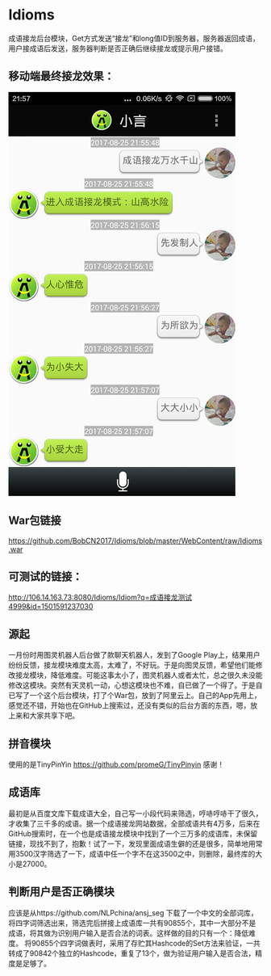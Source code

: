 # Idioms
 成语接龙后台模块，Get方式发送“接龙”和long值ID到服务器，服务器返回成语，用户接成语后发送，服务器判断是否正确后继续接龙或提示用户接错。
 
## 移动端最终接龙效果：
![image](https://github.com/BobCN2017/Idioms/blob/master/WebContent/raw/Screenshot.png)

## War包链接
https://github.com/BobCN2017/Idioms/blob/master/WebContent/raw/Idioms.war

## 可测试的链接：
 http://106.14.163.73:8080/Idioms/Idiom?q=成语接龙测试4999&id=1501591237030

## 源起
一月份时用图灵机器人后台做了款聊天机器人，发到了Google Play上，结果用户纷纷反馈，接龙模块难度太高，太难了，不好玩。于是向图灵反馈，希望他们能修改接龙模块，降低难度。可能这事太小了，图灵机器人或者太忙，总之很久未没能修改这模块。突然有天灵机一动，心想这模块也不难，自已做了一个得了。于是自已写了一个这个后台模块，打了个War包，放到了阿里云上。自己的App先用上，感觉还不错，开始也在GitHub上搜索过，还没有类似的后台方面的东西，嗯，放上来和大家共享下吧。

## 拼音模块
使用的是TinyPinYin https://github.com/promeG/TinyPinyin 感谢！

## 成语库
最初是从百度文库下载成语大全，自己写一小段代码来筛选，哼哧哼哧干了很久，才收集了三千多的成语。据一个成语接龙网站数据，全部成语共有4万多，后来在GitHub搜索时，在一个也是成语接龙模块中找到了一个三万多的成语库，未保留链接，现找不到了，抱歉！试了一下，发现里面成语生僻的还是很多，简单地用常用3500汉字筛选了一下，成语中任一个字不在这3500之中，则删除，最终库的大小是27000。

## 判断用户是否正确模块
应该是从https://github.com/NLPchina/ansj_seg 下载了一个中文的全部词库，将四字词筛选出来，筛选完后拼接上成语库一共有90855个，其中一大部分不是成语，将其做为识别用户输入是否合法的词表。这样做的目的只有一个：降低难度。
将90855个四字词做表时，采用了存贮其Hashcode的Set方法来验证，一共转成了90842个独立的Hashcode，重复了13个，做为验证用户输入是否合法，精度是足够了。
